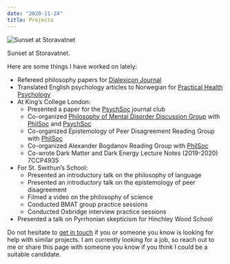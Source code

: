```yaml
---
date: "2020-11-24"
title: Projects
---
```


![Sunset at Storavatnet](/img/storavatnet.jpeg)

Sunset at Storavatnet.

Here are some things I have worked on lately:

- Refereed philosophy papers for [Dialexicon Journal](https://www.dialexicon.org)
- Translated English psychology articles to Norwegian for [Practical Health Psychology](https://practicalhealthpsychology.com)
- At King’s College London:
  - Presented a paper for the [PsychSoc](https://www.facebook.com/kclpsychsoc) journal club
  - Co-organized [Philosophy of Mental Disorder Discussion Group](https://www.kclsu.org/organisation/Philosophy/) with [PhilSoc](https://www.kclsu.org/organisation/Philosophy/) and [PsychSoc](https://www.facebook.com/kclpsychsoc)
  - Co-organized Epistemology of Peer Disagreement Reading Group with [PhilSoc](https://www.kclsu.org/organisation/Philosophy/)
  - Co-organized Alexander Bogdanov Reading Group with [PhilSoc](https://www.kclsu.org/organisation/Philosophy/)
  - Co-wrote Dark Matter and Dark Energy Lecture Notes (2019-2020) 7CCP4935
- For St. Swithun’s School:
  - Presented an introductory talk on the philosophy of language
  - Presented an introductory talk on the epistemology of peer disagreement
  - Filmed a video on the philosophy of science
  - Conducted BMAT group practice sessions
  - Conducted Oxbridge interview practice sessions
- Presented a talk on Pyrrhonian skepticism for Hinchley Wood School

Do not hesitate to [get in touch](/contact/) if you or someone you know is looking for help with similar projects. I am currently looking for a job, so reach out to me or share this page with someone you know if you think I could be a suitable candidate.
